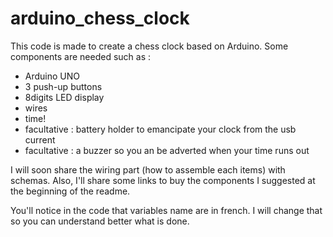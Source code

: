 # arduino_chess_clock
This code is made to create a chess clock based on Arduino. Some components are needed such as : 
- Arduino UNO
- 3 push-up buttons
- 8digits LED display
- wires
- time!
- facultative : battery holder to emancipate your clock from the usb current
- facultative : a buzzer so you an be adverted when your time runs out

I will soon share the wiring part (how to assemble each items) with schemas.
Also, I'll share some links to buy the components I suggested at the beginning of the readme.

You'll notice in the code that variables name are in french. I will change that so you can understand better what is done.
